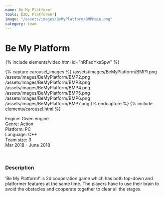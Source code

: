 ```yaml
---
name: Be My Platform!
tools: [2D, Platformer]
image: "/assets/images/BeMyPlatform/BMPMain.png"
category: team
---
```



# Be My Platform

{% include elements/video.html id="nRFadYxsSpw" %}

{% capture carousel_images %}
/assets/images/BeMyPlatform/BMP1.png
/assets/images/BeMyPlatform/BMP2.png
/assets/images/BeMyPlatform/BMP3.png
/assets/images/BeMyPlatform/BMP4.png
/assets/images/BeMyPlatform/BMP5.png
/assets/images/BeMyPlatform/BMP6.png
/assets/images/BeMyPlatform/BMP7.png
{% endcapture %}
{% include elements/carousel.html %}

Engine: Given engine<br/> 
Genre: Action<br/> 
Platform: PC<br/> 
Language: C++<br/> 
Team size: 3<br/> 
Mar 2018 - June 2018

<br/>

### Description

‘Be My Platform!’ is 2d cooperation game which has both top-down and platformer features at the same time. The players have to use their brain to avoid the obstacles and cooperate together to clear all the stages.

<br/>
<br/>
